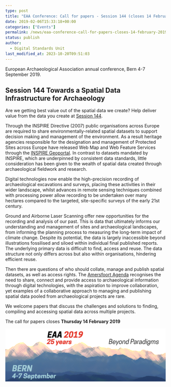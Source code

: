 ```yaml
---
type: post
title: "EAA Conference: Call for papers - Session 144 (closes 14 February 2019)"
date: 2019-02-06T15:33:18+00:00
categories: ["Events"]
permalink: /news/eaa-conference-call-for-papers-closes-14-february-2019/
status: publish
author:
  - Digital Standards Unit
last_modified_at: 2023-10-20T09:51:03
---
```


European Archaeological Association annual conference, Bern 4-7 September 2019.

## Session 144 Towards a Spatial Data Infrastructure for Archaeology

Are we getting best value out of the spatial data we create? Help deliver value from the data you create at
[Session 144](https://submissions.e-a-a.org/eaa2019/sessions/overview/preview.php?id=144).

Through the INSPIRE Directive (2007) public organisations across Europe are required to share environmentally-related spatial
datasets to support decision making and management of the environment. As a result heritage agencies responsible for the
designation and management of Protected Sites across Europe have released Web Map and Web Feature Services through the
[INSPIRE Geoportal](http://inspire-geoportal.ec.europa.eu/). In contrast to datasets mandated by INSPIRE, which are
underpinned by consistent data standards, little consideration has been given to the wealth of spatial data created through
archaeological fieldwork and research.

Digital technologies now enable the high-precision recording of archaeological excavations and surveys, placing these
activities in their wider landscape, whilst advances in remote sensing techniques combined with processing power allow
recording to be undertaken over many hectares compared to the targeted, site-specific surveys of the early 21st century.

Ground and Airborne Laser Scanning offer new opportunities for the recording and analysis of our past. This is data that
ultimately informs our understanding and management of sites and archaeological landscapes, from informing the planning process
to measuring the long-term impact of climate change. Despite its potential, the data is largely inaccessible beyond
illustrations fossilised and siloed within individual final published reports. The underlying primary data is difficult
to find, access and reuse. The data structure not only differs across but also within organisations, hindering efficient
reuse.

Then there are questions of who should collate, manage and publish spatial datasets, as well as access rights. The
[Amersfoort Agenda](https://www.europae-archaeologiae-consilium.org/strategic-documents) recognises the need to share, connect and provide access
to archaeological information through digital technologies, with the aspiration to improve collaboration, yet examples of
a collaborative approach to managing and publishing spatial data pooled from archaeological projects are rare.

We welcome papers that discuss the challenges and solutions to finding, compiling and accessing spatial data across
multiple projects. 

The call for papers closes **Thursday 14 February 2019**

![EAA Banner logo, showing details of the event](../../images/P_300_3cmyk_KK_2.png)
